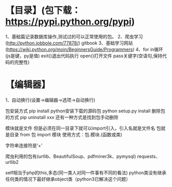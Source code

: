 # 【目录】(包下载：https://pypi.python.org/pypi)

1、基础篇记录数据库操作,测试过的可以正常使用的包。
2、爬虫学习(http://python.jobbole.com/77878/)
gitbook
3、基础学习网站(https://wiki.python.org/moin/BeginnersGuide/Programmers)
4、for in循环(js是键，py是值)  exit()退出代码执行  open()打开文件 pass关键字(空语句,保持代码的完整性)


# 【编辑器】
1、自动换行(设置->编辑器->选项->自动换行)

包安装方式  pip install
python安装下载的源码包  python setup.py install
删除包的方式 pip uninstall xxx   还有一种方式是找到包手动删除

模块就是文件   但是必须在同一目录下就可以import引入，引入名就是文件名
包就是目录   from 包 import 模块
使用方式：包.模块.(函数或类)

字符串连接符是‘+’

爬虫利用的包有(urllib、BeautifulSoup、pdfminer3k、pymysql)
requests、urllib2

self相当于php的this,多态(同一类人对同一件事有不同的看法)
python类没有继承任何类的情况下最好继承object类（python3已解决这个问题）




